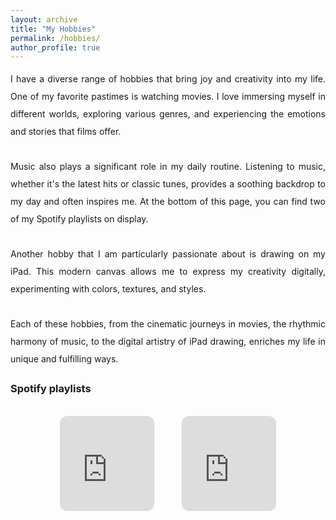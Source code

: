 ```yaml
---
layout: archive
title: "My Hobbies"
permalink: /hobbies/
author_profile: true
---
```

<div style="text-align: justify; line-height: 2;">
    I have a diverse range of hobbies that bring joy and creativity into my life. One of my favorite pastimes is watching movies. I love immersing myself in different worlds, exploring various genres, and experiencing the emotions and stories that films offer.<br><br>
    Music also plays a significant role in my daily routine. Listening to music, whether it's the latest hits or classic tunes, provides a soothing backdrop to my day and often inspires me. At the bottom of this page, you can find two of my Spotify playlists on display.<br><br>
    Another hobby that I am particularly passionate about is drawing on my iPad. This modern canvas allows me to express my creativity digitally, experimenting with colors, textures, and styles.<br><br>
    Each of these hobbies, from the cinematic journeys in movies, the rhythmic harmony of music, to the digital artistry of iPad drawing, enriches my life in unique and fulfilling ways.
</div>

### Spotify playlists
<br>

<div style="text-align:center;">
    <iframe style="border-radius:12px" src="https://open.spotify.com/embed/playlist/3NMQjVYnTiFIU5Xq0dYszr?utm_source=generator&theme=0" width="30%" height="152" frameBorder="0" allowfullscreen="" allow="autoplay; clipboard-write; encrypted-media; fullscreen; picture-in-picture" loading="lazy"></iframe>
    &nbsp; &nbsp; &nbsp; &nbsp; &nbsp;
    <iframe style="border-radius:12px" src="https://open.spotify.com/embed/playlist/3ohNmgRcLtoI7BtKvj5rg3?utm_source=generator&theme=0" width="30%" height="152" frameBorder="0" allowfullscreen="" allow="autoplay; clipboard-write; encrypted-media; fullscreen; picture-in-picture" loading="lazy"></iframe>
</div>

